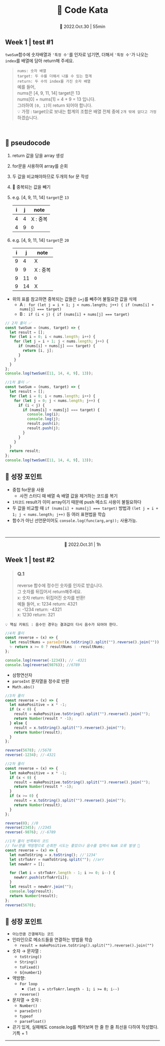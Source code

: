 # <p align="center">📖 Code Kata

<p align="center"> 📆 2022.Oct.30 | 55min<br>

## Week 1 | test #1

`twoSum`함수에 숫자배열과 `'특정 수'`를 인자로 넘기면, 더해서 `'특정 수'`가 나오는 `index`를 배열에 담아 return해 주세요.

> `nums: 숫자 배열` <br>`target: 두 수를 더해서 나올 수 있는 합계`<br> `return: 두 수의 index를 가진 숫자 배열`<br>
> 예를 들어,<br>
> nums은 [4, 9, 11, 14] target은 13<br>
> nums[0] + nums[1] = 4 + 9 = 13 입니다.<br>
> 그러하여 `[0, 1]`이 return 되어야 합니다.<br>
> 💡 가정 : target으로 보내는 합계의 조합은 배열 전체 중에 `2개 밖에 없다고 가정`하겠습니다.

<br>

## 💬 pseudocode

1. return 값을 담을 array 생성
1. for문을 사용하여 array를 순회
1. 두 값을 비교해야하므로 두개의 for 문 작성
1. 📌 중복되는 값을 빼기
1. e.g. [4, 9, 11, 14] `target`은 `13`

   | i   | j   | note     |
   | --- | --- | -------- |
   | 4   | 4   | X : 중복 |
   | 4   | 9   | `O`      |

1. e.g. [4, 9, 11, 14] `target`은 `20`

   | i   | j   | note     |
   | --- | --- | -------- |
   | 9   | 4   | X        |
   | 9   | 9   | X : 중복 |
   | 9   | 11  | `O`      |
   | 9   | 14  | X        |

- 위의 표를 참고하면 중복되는 값들은 `i=j`를 빼주어 불필요한 값을 삭제
  - A : ` for (let j = i + 1; j < nums.length; j++) { if (nums[i] + nums[j] === target)`
  - B : ` if (i < j) { if (nums[i] + nums[j] === target)`

```javascript
// 2차 풀이 ✅
const twoSum = (nums, target) => {
  let result = [];
  for (let i = 0; i < nums.length; i++) {
    for (let j = i + 1; j < nums.length; j++) {
      if (nums[i] + nums[j] === target) {
        return [i, j];
      }
    }
  }
};
console.log(twoSum([11, 14, 4, 9], 13));
```

```javascript
//1차 풀이 ✅
const twoSum = (nums, target) => {
  let result = [];
  for (let i = 0; i < nums.length; i++) {
    for (let j = 0; j < nums.length; j++) {
      if (i < j) {
        if (nums[i] + nums[j] === target) {
          console.log(i);
          console.log(j);
          result.push(i);
          result.push(j);
        }
      }
    }
  }
  return result;
};
console.log(twoSum([11, 14, 4, 9], 13));
```

## 🌳 성장 포인트

- 중첩 for문을 사용
  - 사전 스터디 때 배열 속 배열 값을 제거하는 코드를 복기
- `1차코드` result가 이미 array이기 때문에 push 메소드 사용이 불필요하다
- 두 값을 비교할 때 `if (nums[i] + nums[j] === target)` 방법과 `(let j = i + 1; j < nums.length; j++)` 등 여러 표현법을 학습
- 함수가 아닌 선언문이어도 `console.log(func(arg,arg));` 사용가능.

<br>
<hr>
<p align="center"> 📆 2022.Oct.31 | 1h<br>

## Week 1 | test #2

> ### Q.1
>
> reverse 함수에 정수인 숫자를 인자로 받습니다.<br> 그 숫자를 뒤집어서 return해주세요.<br>
> x: 숫자 return: 뒤집어진 숫자를 반환!<br>예들 들어, x: 1234 return: 4321<br>
> x: -1234 return: -4321<br>
> x: 1230 return: 321

`💡 핵심 키워드 : 음수인 경우는 결과값이 다시 음수가 되어야 한다.`

```javascript
//4차 풀이
const reverse = (x) => {
  let resultNums = parseInt(x.toString().split("").reverse().join(""));
  ✨ return x >= 0 ? resultNums : -resultNums;
};

console.log(reverse(-1234)); // -4321
console.log(reverse(9876)); //6789
```

- 삼항연산자
- `parseInt` 문자열을 정수로 반환
- `Math.abs()`

```javascript
//3차 풀이
const reverse = (x) => {
  let makePositive = x * -1;
  if (x < 0) {
    result = makePositive.toString().split("").reverse().join("");
    return Number(result * -1);
  } else {
    result = x.toString().split("").reverse().join("");
    return Number(result);
  }
};

reverse(5678); //5678
reverse(-1234); //-4321
```

```javascript
//2차 풀이
const reverse = (x) => {
  let makePositive = x * -1;
  if (x < 0) {
    result = makePositive.toString().split("").reverse().join("");
    return Number(result * -1);
  }
  if (x >= 0) {
    result = x.toString().split("").reverse().join("");
    return Number(result);
  }
};

reverse(0); //0
reverse(2345); //2345
reverse(-9876); //-6789
```

```javascript
//1차 풀이 반쪽짜리 코드
// for문을 역방향으로 순회한 시도는 좋았으나 음수를 입력시 NaN 오류 발생 🤔
const reverse = (x) => {
  let numToString = x.toString(); //'1234'
  let strToArr = numToString.split(""); //arr
  let newArr = [];

  for (let i = strToArr.length - 1; i >= 0; i--) {
    newArr.push(strToArr[i]);
  }
  let result = newArr.join("");
  console.log(result);
  return Number(result);
};
reverse(5678);
```

## 🌳 성장 포인트

- `아는만큼 간결해지는 코드`
- 인라인으로 메소드들을 연결하는 방법을 학습
  - `result = makePositive.toString().split("").reverse().join("")`
- 숫자 → 문자열 :
  - `toString()`
  - `String()`
  - `toFixed()`
  - `${number1}`
- 역방향:
  - `For loop`
    - `(let i = strToArr.length - 1; i >= 0; i--)`
  - `reverse()`
- 문자열 → 숫자 :
  - `Number()`
  - `parseInt()`
  - `typeof`
  - `parseFloat()`
- 끈기 있게, 실패해도 console.log를 찍어보며 한 줄 한 줄 최선을 다하여 작성했다. 기특 + 1

<hr>
